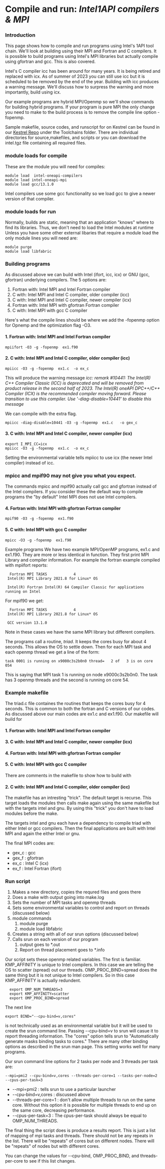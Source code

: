 # Compile and run: *Intel1API compilers & MPI*

### Introduction
This page shows how to compile and run programs using Intel's 1API tool chain.  We'll look at building using their MPI and Fortran and C compilers.  It is possible to build programs using Intel's MPI libraries but actually compile using gfortran and gcc. This is also covered.  

Intel's C compiler icc has been around for many years.  It is being retired and replaced with icx.  As of summer of 2023 you can still use icc but it is scheduled to be removed by the end of the year.  Building with icc produces a warning message.  We'll discuss how to surpress the warning and more importantly, build using icx.

Our example programs are hybrid MPI/Openmp so we'll show commands for building hybrid programs.  If your program is pure MPI the only change you need to make to the build process is to remove the compile line option -fopenmp.  

Sample makefile, source codes, and runscript for on Kestrel can be found in our [Kestrel Repo](https://github.com/NREL/HPC/tree/master/kestrel)  under the Toolchains folder.  There are individual directories for source,makefiles, and scripts or you can download the intel.tgz file containing all required files.


### module loads for compile

These are the module you will need for compiles:

```
module load  intel-oneapi-compilers 
module load intel-oneapi-mpi        
module load gcc/13.1.0                     
```

Intel compilers use some gcc functionality so  we load gcc to give a newer version of that compiler.

### module loads for run
Normally, builds are static, meaning that an application "knows" where to find its libraries.  Thus, we don't need to load the Intel modules at runtime  Unless you have some other external libaries that require a module load the only module lines you will need are:

```
module purge
module load libfabric
```


### Building programs

As discussed above we can build with Intel (ifort, icc, icx) or GNU (gcc, gfortran) underlying compilers.  The 5 options are:

1. Fortran with: Intel MPI and Intel Fortran compiler
1. C with: Intel MPI and Intel C compiler, older compiler (icc) 
1. C with: Intel MPI and Intel C compiler, newer compiler (icx)
1. Fortran with: Intel MPI with gfortran Fortran compiler
1. C with: Intel MPI with gcc C compiler

Here's what the compile lines should be where we add the -fopenmp option for Opnemp and the optimization flag -O3.

#### 1. Fortran with: Intel MPI and Intel Fortran compiler

```
mpiifort -O3 -g -fopenmp  ex1.f90  
```

#### 2. C with: Intel MPI and Intel C compiler, older compiler (icc) 
```
mpiicc -O3 -g -fopenmp  ex1.c  -o ex_c
```

This will produce the warning message *icc: remark #10441: The Intel(R) C++ Compiler Classic (ICC) is deprecated and will be removed from product release in the second half of 2023. The Intel(R) oneAPI DPC++/C++ Compiler (ICX) is the recommended compiler moving forward. Please transition to use this compiler. Use '-diag-disable=10441' to disable this message*

We can compile with the extra flag.

```
mpiicc -diag-disable=10441 -O3 -g -fopenmp  ex1.c   -o gex_c
```

#### 3. C with: Intel MPI and Intel C compiler, newer compiler (icx)

```
export I_MPI_CC=icx
mpiicc -O3 -g -fopenmp  ex1.c  -o ex_c
```
Setting the environmental variable tells mpiicc to use icx (the newer Intel compiler) instead of icc.

### mpicc and mpif90 may not give you what you expect.  

The commands mpicc and mpif90 actually call gcc and gfortran instead of the Intel compilers. If you consider these the default way to compile programs the "by default" Intel MPI does not use Intel compilers.  

#### 4. Fortran with: Intel MPI with gfortran Fortran compiler

```
mpif90 -O3 -g -fopenmp  ex1.f90 
```
#### 5. C with: Intel MPI with gcc C compiler
```
mpicc -O3 -g -fopenmp  ex1.f90 
```


Example programs
We have two example MPI/OpenMP programs, ex1.c and ex1.f90.  They are more or less identical in function.  They first print MPI Library and compiler information.  For example the fortran example compiled with mpiifort reports:

```
  Fortran MPI TASKS            4
 Intel(R) MPI Library 2021.8 for Linux* OS

 Intel(R) Fortran Intel(R) 64 Compiler Classic for applications running on Intel
```

For mpif90 we get:

```
  Fortran MPI TASKS            4
 Intel(R) MPI Library 2021.8 for Linux* OS

 GCC version 13.1.0
```

Note in these cases we have the same MPI library but different compilers.

The programs call a routine, *triad*. It keeps the cores busy for about 4 seconds.  This allows the OS to settle down.  Then for each MPI task and each openmp thread we get a line of the form:

```
task 0001 is running on x9000c3s2b0n0 thread=   2 of   3 is on core  054
```

This is saying that MPI task 1 is running on node x9000c3s2b0n0.  The task has 3 openmp threads and the second is running on core 54.




### Example makefile

The triad.c file containes the routines that keeps the cores busy for 4 seconds.  This is common to both the fortran and C versions of our codes. As discussed above our main codes are ex1.c and ex1.f90.  Our makefile will build for 

#### 1. Fortran with: Intel MPI and Intel Fortran compiler
#### 3. C with: Intel MPI and Intel C compiler, newer compiler (icx)
#### 4. Fortran with: Intel MPI with gfortran Fortran compiler
#### 5. C with: Intel MPI with gcc C compiler

There are comments in the makefile to show how to build with

#### 2. C with: Intel MPI and Intel C compiler, older compiler (icc) 

The makefile has an intresting "trick".  The default target is recurse.  This target loads the modules then calls make again using the same makefile but with the targets  intel and gnu.  By using this "trick" you don't have to load modules before the make.  

The targets intel and gnu each have a dependency to compile triad with either Intel or gcc compilers.  Then the final applications are built with Intel MPI and again the either Intel or gnu.

The final MPI codes are: 

* gex_c : gcc
* gex_f : gfortran
* ex_c  : Intel C (icx)
* ex_f  : Intel Fortran (ifort)


### Run script

1. Makes a new directory, copies the requred files and goes there
2. Does a make with output going into make.log
3. Sets the number of MPI tasks and openmp threads
4. Sets some environmental variables to control and report on threads (discussed below)
5. module commands
	1. module purge
	2. module load libfabric
6. Creates a string with all of our srun options (discussed below)
7. Calls srun on each version of our program
	1. output goes to *.out
	2. Report on thread placement goes to *.info

Our script sets these openmp related variables.  The first is familiar. KMP_AFFINITY is unique to Intel compilers.  In this case we are telling the OS to scatter (spread) out our threads.  OMP_PROC_BIND=spread does the same thing but it is not unique to Intel compilers. So in this case KMP_AFFINITY is actually redundent.  

```
  export OMP_NUM_THREADS=3
  export KMP_AFFINITY=scatter
  export OMP_PROC_BIND=spread
```

The next line 

```
export BIND="--cpu-bind=v,cores"
```

is not technically used as an environmental variable but it will be used to create the srun command line.  Passing --cpu-bind=v to srun will casue it to report threading information.  The "cores" option tells srun to "Automatically generate masks binding tasks to cores."  There are many other binding options as described in the srun man page. This setting works well for many programs.


Our srun command line options for 2 tasks per node and 3 threads per task are:

```
--mpi=pmi2 --cpu-bind=v,cores --threads-per-core=1 --tasks-per-node=2 --cpus-per-task=3
```

* --mpi=pmi2 : tells srun to use a particular launcher 
* --cpu-bind=v,cores : discussed above
* --threads-per-core=1 : don't allow multiple threads to run on the same core.  Without this option it is possible for multiple threads to end up on the same core, decreasing performance.  
* --cpus-per-task=3 : The cpus-per-task should always be equal to OMP\_NUM\_THREADS.


The final thing the script does is produce a results report.  This is just a list of mapping of mpi tasks and threads.  There should not be any repeats in the list.  There will be "repeats" of cores but on different nodes.   There will be "repeats" of nodes but with different cores.

You can change the values for --cpu-bind, OMP\_PROC\_BIND, and threads-per-core to see if this list changes.
